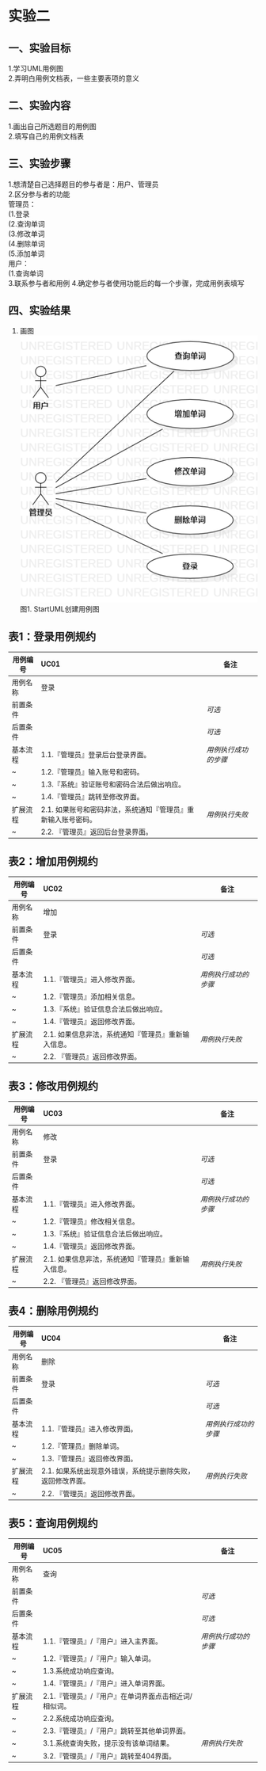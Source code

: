 # 实验二

## 一、实验目标

1.学习UML用例图  
2.弄明白用例文档表，一些主要表项的意义  

## 二、实验内容

1.画出自己所选题目的用例图  
2.填写自己的用例文档表  

## 三、实验步骤

1.想清楚自己选择题目的参与者是：用户、管理员  
2.区分参与者的功能  
  管理员：    
    (1.登录  
    (2.查询单词  
    (3.修改单词  
    (4.删除单词  
    (5.添加单词  
  用户：  
    (1.查询单词  
3.联系参与者和用例
4.确定参与者使用功能后的每一个步骤，完成用例表填写
## 四、实验结果

1. 画图  
![UML用例图](./lab2_UseCaseDiagram.png)  
图1. StartUML创建用例图  
## 表1：登录用例规约  

用例编号  | UC01 | 备注  
-|:-|-  
用例名称  | 登录  |   
前置条件  |      | *可选*   
后置条件  |      | *可选*   
基本流程  | 1.1.『管理员』登录后台登录界面。  |*用例执行成功的步骤*    
~| 1.2.『管理员』输入账号和密码。  |   
~| 1.3.『系统』验证账号和密码合法后做出响应。  |   
~| 1.4.『管理员』跳转至修改界面。  |   
扩展流程  | 2.1. 如果账号和密码非法，系统通知『管理员』重新输入账号密码。  |*用例执行失败*    
~| 2.2.  『管理员』返回后台登录界面。 |  

## 表2：增加用例规约  

用例编号  | UC02 | 备注  
-|:-|-  
用例名称  | 增加  |   
前置条件  | 登录 | *可选*   
后置条件  |      | *可选*   
基本流程  | 1.1.『管理员』进入修改界面。  |*用例执行成功的步骤*    
~| 1.2.『管理员』添加相关信息。  |   
~| 1.3.『系统』验证信息合法后做出响应。  |   
~| 1.4.『管理员』返回修改界面。  |   
扩展流程  | 2.1. 如果信息非法，系统通知『管理员』重新输入信息。  |*用例执行失败*    
~| 2.2.  『管理员』返回修改界面。 |  

## 表3：修改用例规约  

用例编号  | UC03 | 备注  
-|:-|-  
用例名称  | 修改  |   
前置条件  | 登录 | *可选*   
后置条件  |      | *可选*   
基本流程  | 1.1.『管理员』进入修改界面。  |*用例执行成功的步骤*    
~| 1.2.『管理员』修改相关信息。  |   
~| 1.3.『系统』验证信息合法后做出响应。  |   
~| 1.4.『管理员』返回修改界面。  |   
扩展流程  | 2.1. 如果信息非法，系统通知『管理员』重新输入信息。  |*用例执行失败*    
~| 2.2.  『管理员』返回修改界面。 |  

## 表4：删除用例规约  

用例编号  | UC04 | 备注  
-|:-|-  
用例名称  | 删除  |   
前置条件  | 登录 | *可选*   
后置条件  |      | *可选*   
基本流程  | 1.1.『管理员』进入修改界面。  |*用例执行成功的步骤*    
~| 1.2.『管理员』删除单词。  |  
~| 1.3.『管理员』返回修改界面。  |   
扩展流程  | 2.1. 如果系统出现意外错误，系统提示删除失败，返回修改界面。  |*用例执行失败*    
~| 2.2.  『管理员』返回修改界面。 |  

## 表5：查询用例规约  

用例编号  | UC05 | 备注  
-|:-|-  
用例名称  | 查询  |   
前置条件  |      | *可选*   
后置条件  |      | *可选*   
基本流程  | 1.1.『管理员』/『用户』进入主界面。  |*用例执行成功的步骤*    
~| 1.2.『管理员』/『用户』输入单词。  |  
~| 1.3.系统成功响应查询。  |   
~| 1.4.『管理员』/『用户』进入单词界面。  |   
扩展流程  | 2.1.『管理员』/『用户』在单词界面点击相近词/相似词。  |  
~| 2.2.系统成功响应查询。 |  
~| 2.3.『管理员』/『用户』跳转至其他单词界面。 |  
~| 3.1.系统查询失败，提示没有该单词结果。 |  *用例执行失败*
~| 3.2.『管理员』/『用户』跳转至404界面。 |
